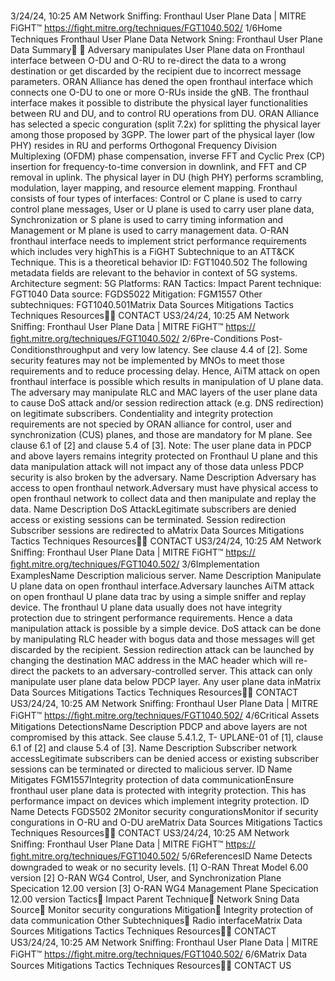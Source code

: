 3/24/24, 10:25 AM Network Sniﬃng: Fronthaul User Plane Data | MITRE FiGHT™
https://ﬁght.mitre.org/techniques/FGT1040.502/ 1/6Home Techniques Fronthaul User Plane Data
Network Sni ng: Fronthaul User
Plane Data
Summary󰅂 󰅂
Adversary manipulates User Plane data on Fronthaul interface
between O-DU and O-RU to re-direct the data to a wrong
destination or get discarded by the recipient due to incorrect
message parameters.
ORAN Alliance has de ned the open fronthaul interface which
connects one O-DU to one or more O-RUs inside the gNB. The
fronthaul interface makes it possible to distribute the physical
layer functionalities between RU and DU, and to control RU
operations from DU. ORAN Alliance has selected a speci c
con guration (split 7.2x) for splitting the physical layer
among those proposed by 3GPP. The lower part of the
physical layer (low PHY) resides in RU and performs
Orthogonal Frequency Division Multiplexing (OFDM) phase
compensation, inverse FFT and Cyclic Pre x (CP) insertion for
frequency-to-time conversion in downlink, and FFT and CP
removal in uplink. The physical layer in DU (high PHY)
performs scrambling, modulation, layer mapping, and
resource element mapping. Fronthaul consists of four types
of interfaces: Control or C plane is used to carry control plane
messages, User or U plane is used to carry user plane data,
Synchronization or S plane is used to carry timing information
and Management or M plane is used to carry management
data.
O-RAN fronthaul interface needs to implement strict
performance requirements which includes very highThis is a FiGHT
Subtechnique to an ATT&CK
Technique.
This is a theoretical behavior
ID: FGT1040.502
The following metadata
fields are relevant to the
behavior in context of 5G
systems.
Architecture segment: 5G
Platforms: RAN
Tactics: Impact
Parent technique: FGT1040
Data source: FGDS5022
Mitigation: FGM1557
Other subtechniques:
FGT1040.501Matrix Data Sources Mitigations Tactics Techniques Resources󰍝󰇙
CONTACT US3/24/24, 10:25 AM Network Sniﬃng: Fronthaul User Plane Data | MITRE FiGHT™
https://ﬁght.mitre.org/techniques/FGT1040.502/ 2/6Pre-Conditions
Post-Conditionsthroughput and very low latency. See clause 4.4 of [2]. Some
security features may not be implemented by MNOs to meet
those requirements and to reduce processing delay. Hence,
AiTM attack on open fronthaul interface is possible which
results in manipulation of U plane data. The adversary may
manipulate RLC and MAC layers of the user plane data to
cause DoS attack and/or session redirection attack (e.g. DNS
redirection) on legitimate subscribers. Con dentiality and
integrity protection requirements are not speci ed by ORAN
alliance for control, user and synchronization (CUS) planes,
and those are mandatory for M plane. See clause 6.1 of [2]
and clause 5.4 of [3].
Note: The user plane data in PDCP and above layers remains
integrity protected on Fronthaul U plane and this data
manipulation attack will not impact any of those data unless
PDCP security is also broken by the adversary.
Name Description
Adversary has access to open
fronthaul network.Adversary must have
physical access to open
fronthaul network to
collect data and then
manipulate and replay
the data.
Name Description
DoS AttackLegitimate subscribers
are denied access or
existing sessions can
be terminated.
Session redirection Subscriber sessions are
redirected to aMatrix Data Sources Mitigations Tactics Techniques Resources󰍝󰇙
CONTACT US3/24/24, 10:25 AM Network Sniﬃng: Fronthaul User Plane Data | MITRE FiGHT™
https://ﬁght.mitre.org/techniques/FGT1040.502/ 3/6Implementation ExamplesName Description
malicious server.
Name Description
Manipulate U plane data on
open fronthaul interface.Adversary launches
AiTM attack on open
fronthaul U plane data
tra c by using a simple
sniffer and replay
device. The fronthaul U
plane data usually does
not have integrity
protection due to
stringent performance
requirements. Hence a
data manipulation
attack is possible by a
simple device. DoS
attack can be done by
manipulating RLC
header with bogus data
and those messages
will get discarded by the
recipient. Session
redirection attack can
be launched by
changing the
destination MAC
address in the MAC
header which will re-
direct the packets to an
adversary-controlled
server.
This attack can only
manipulate user plane
data below PDCP layer.
Any user plane data inMatrix Data Sources Mitigations Tactics Techniques Resources󰍝󰇙
CONTACT US3/24/24, 10:25 AM Network Sniﬃng: Fronthaul User Plane Data | MITRE FiGHT™
https://ﬁght.mitre.org/techniques/FGT1040.502/ 4/6Critical Assets
Mitigations
DetectionsName Description
PDCP and above layers
are not compromised
by this attack. See
clause 5.4.1.2, T-
UPLANE-01 of [1],
clause 6.1 of [2] and
clause 5.4 of [3].
Name Description
Subscriber network accessLegitimate subscribers
can be denied access or
existing subscriber
sessions can be
terminated or directed
to malicious server.
ID Name Mitigates
FGM1557Integrity protection
of data
communicationEnsure fronthaul user
plane data is protected
with integrity protection.
This has performance
impact on devices
which implement
integrity protection.
ID Name Detects
FGDS502
2Monitor security
con gurationsMonitor if security
con gurations in O-RU
and O-DU areMatrix Data Sources Mitigations Tactics Techniques Resources󰍝󰇙
CONTACT US3/24/24, 10:25 AM Network Sniﬃng: Fronthaul User Plane Data | MITRE FiGHT™
https://ﬁght.mitre.org/techniques/FGT1040.502/ 5/6ReferencesID Name Detects
downgraded to weak or
no security levels.
[1] O-RAN Threat Model 6.00 version
[2] O-RAN WG4 Control, User, and Synchronization Plane
Speci cation 12.00 version
[3] O-RAN WG4 Management Plane Speci cation 12.00
version
Tactics󰅀
Impact
Parent Technique󰅀
Network Sni ng
Data Source󰅀
Monitor security con gurations
Mitigation󰅀
Integrity protection of data communication
Other Subtechniques󰅀
Radio interfaceMatrix Data Sources Mitigations Tactics Techniques Resources󰍝󰇙
CONTACT US3/24/24, 10:25 AM Network Sniﬃng: Fronthaul User Plane Data | MITRE FiGHT™
https://ﬁght.mitre.org/techniques/FGT1040.502/ 6/6Matrix Data Sources Mitigations Tactics Techniques Resources󰍝󰇙
CONTACT US